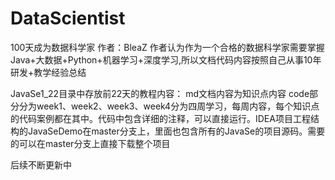 # DataScientist
100天成为数据科学家
作者：BleaZ
作者认为作为一个合格的数据科学家需要掌握Java+大数据+Python+机器学习+深度学习,所以文档代码内容按照自己从事10年研发+教学经验总结

JavaSe1_22目录中存放前22天的教程内容：
  md文档内容为知识点内容
  code部分分为week1、week2、week3、week4分为四周学习，每周内容，每个知识点的代码案例都在其中。代码中包含详细的注释，可以直接运行。IDEA项目工程结构的JavaSeDemo在master分支上，里面也包含所有的JavaSe的项目源码。需要的可以在master分支上直接下载整个项目


后续不断更新中
